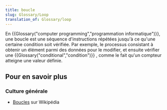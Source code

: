 ```yaml
---
title: boucle
slug: Glossary/Loop
translation_of: Glossary/loop
---
```


En {{Glossary("computer programming","programmation informatique")}}, une boucle est une séquence d'instructions répétées jusqu'à ce qu'une certaine condition soit vérifiée. Par exemple, le processus consistant à obtenir un élément parmi des données pour le modifier, et ensuite vérifier une {{Glossary("conditional","condition")}} , comme le fait qu'un compteur atteigne une valeur définie.

## Pour en savoir plus

### Culture générale

- [Boucles](https://fr.wikipedia.org/wiki/Structure_de_contrôle#Boucles) sur Wikipédia
